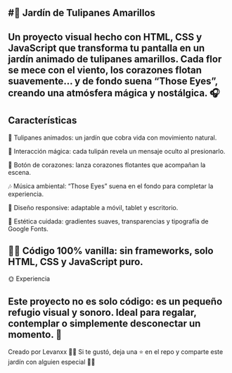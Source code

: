 #🌷 Jardín de Tulipanes Amarillos
---
Un proyecto visual hecho con HTML, CSS y JavaScript que transforma tu pantalla en un jardín animado de tulipanes amarillos.
Cada flor se mece con el viento, los corazones flotan suavemente... y de fondo suena “Those Eyes”, creando una atmósfera mágica y nostálgica. 🎧
---
## Características

🌼 Tulipanes animados: un jardín que cobra vida con movimiento natural.

💛 Interacción mágica: cada tulipán revela un mensaje oculto al presionarlo.

💫 Botón de corazones: lanza corazones flotantes que acompañan la escena.

🎶 Música ambiental: “Those Eyes” suena en el fondo para completar la experiencia.

📱 Diseño responsive: adaptable a móvil, tablet y escritorio.

🎨 Estética cuidada: gradientes suaves, transparencias y tipografía de Google Fonts.

👩‍💻 Código 100% vanilla: sin frameworks, solo HTML, CSS y JavaScript puro.
---
🌞 Experiencia

Este proyecto no es solo código: es un pequeño refugio visual y sonoro.
Ideal para regalar, contemplar o simplemente desconectar un momento. 💐
---
Creado por Levanxx 👨‍💻
Si te gustó, deja una ⭐ en el repo y comparte este jardín con alguien especial 🌷✨
